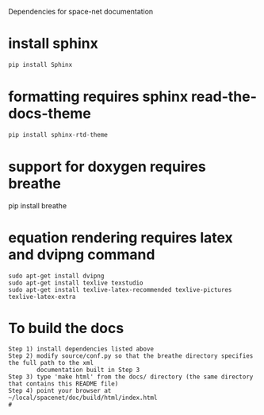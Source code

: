 Dependencies for space-net documentation

# install sphinx
```python 
pip install Sphinx
```
# formatting requires sphinx read-the-docs-theme
```python
pip install sphinx-rtd-theme
```


# support for doxygen requires breathe
pip install breathe

# equation rendering requires latex and dvipng command
```
sudo apt-get install dvipng
sudo apt-get install texlive texstudio
sudo apt-get install texlive-latex-recommended texlive-pictures texlive-latex-extra
```

# To build the docs
```
Step 1) install dependencies listed above
Step 2) modify source/conf.py so that the breathe directory specifies the full path to the xml
        documentation built in Step 3
Step 3) type 'make html' from the docs/ directory (the same directory that contains this README file)
Step 4) point your browser at ~/local/spacenet/doc/build/html/index.html
# 
